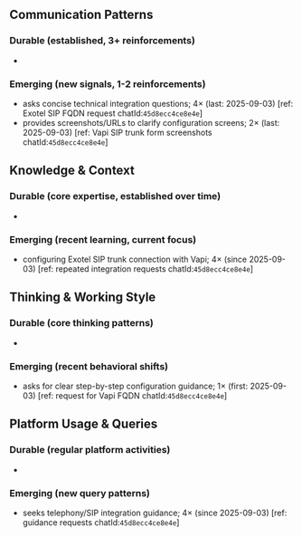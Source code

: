 ## Communication Patterns
### Durable (established, 3+ reinforcements)
-

### Emerging (new signals, 1-2 reinforcements)
- asks concise technical integration questions; 4× (last: 2025-09-03) [ref: Exotel SIP FQDN request chatId:`45d8ecc4ce8e4e`]
- provides screenshots/URLs to clarify configuration screens; 2× (last: 2025-09-03) [ref: Vapi SIP trunk form screenshots chatId:`45d8ecc4ce8e4e`]

## Knowledge & Context
### Durable (core expertise, established over time)
-

### Emerging (recent learning, current focus)
- configuring Exotel SIP trunk connection with Vapi; 4× (since 2025-09-03) [ref: repeated integration requests chatId:`45d8ecc4ce8e4e`]

## Thinking & Working Style
### Durable (core thinking patterns)
-

### Emerging (recent behavioral shifts)
- asks for clear step-by-step configuration guidance; 1× (first: 2025-09-03) [ref: request for Vapi FQDN chatId:`45d8ecc4ce8e4e`]

## Platform Usage & Queries
### Durable (regular platform activities)
-

### Emerging (new query patterns)
- seeks telephony/SIP integration guidance; 4× (since 2025-09-03) [ref: guidance requests chatId:`45d8ecc4ce8e4e`]